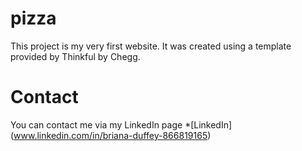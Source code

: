 # pizza
This project is my very first website. It was created using a template provided by Thinkful by Chegg. 
# Contact
You can contact me via my LinkedIn page
*[LinkedIn] (www.linkedin.com/in/briana-duffey-866819165)
